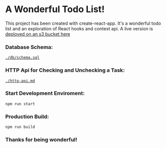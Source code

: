 # A Wonderful Todo List!

This project has been created with create-react-app. It's a wonderful todo list and an exploration of React hooks and context api. A live version is [deployed on an s3 bucket here](http://hello-wonderschool-todo.s3-website-us-west-2.amazonaws.com/)

### Database Schema:

[`./db/schema.sql`](https://github.com/lorecrafting/wonder-todo/blob/master/db/schema.sql)

### HTTP Api for Checking and Unchecking a Task:

[`./http-api.md`](https://github.com/lorecrafting/wonder-todo/blob/master/http-api.md)

### Start Development Enviroment:

`npm run start`

### Production Build:

`npm run build`

### Thanks for being wonderful!

